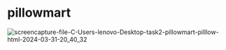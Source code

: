 # pillowmart
 
![screencapture-file-C-Users-lenovo-Desktop-task2-pillowmart-pilllow-html-2024-03-31-20_40_32](https://github.com/sahuabhisek/pillowmart/assets/155800734/29820de0-49ca-4a57-84a8-2b94b1504f2c)
